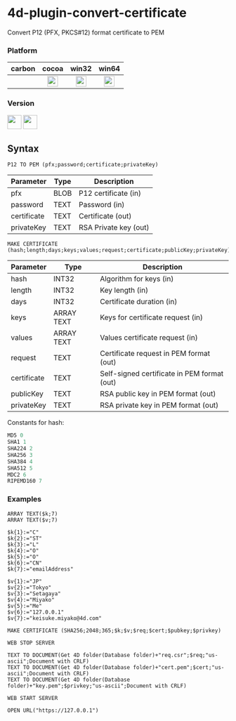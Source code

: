 # 4d-plugin-convert-certificate
Convert P12 (PFX, PKCS#12) format certificate to PEM

### Platform

| carbon | cocoa | win32 | win64 |
|:------:|:-----:|:---------:|:---------:|
||<img src="https://cloud.githubusercontent.com/assets/1725068/22371562/1b091f0a-e4db-11e6-8458-8653954a7cce.png" width="24" height="24" />|<img src="https://cloud.githubusercontent.com/assets/1725068/22371562/1b091f0a-e4db-11e6-8458-8653954a7cce.png" width="24" height="24" />|<img src="https://cloud.githubusercontent.com/assets/1725068/22371562/1b091f0a-e4db-11e6-8458-8653954a7cce.png" width="24" height="24" />|

### Version

<img width="32" height="32" src="https://user-images.githubusercontent.com/1725068/73986501-15964580-4981-11ea-9ac1-73c5cee50aae.png"> <img src="https://user-images.githubusercontent.com/1725068/73987971-db2ea780-4984-11ea-8ada-e25fb9c3cf4e.png" width="32" height="32" />

## Syntax

```4d
P12 TO PEM (pfx;password;certificate;privateKey)
```

Parameter|Type|Description
------------|------------|----
pfx|BLOB|P12 certificate (in)
password|TEXT|Password (in)
certificate|TEXT|Certificate (out)
privateKey|TEXT|RSA Private key (out)

```4d
MAKE CERTIFICATE (hash;length;days;keys;values;request;certificate;publicKey;privateKey)
```

Parameter|Type|Description
------------|------------|----
hash|INT32|Algorithm for keys (in)
length|INT32|Key length (in)
days|INT32|Certificate duration (in)
keys|ARRAY TEXT|Keys for certificate request (in)
values|ARRAY TEXT|Values certificate request (in)
request|TEXT|Certificate request in PEM format (out)
certificate|TEXT|Self-signed certificate in PEM format (out)
publicKey|TEXT|RSA public key in PEM format (out)
privateKey|TEXT|RSA private key in PEM format (out)

Constants for hash:

```c
MD5 0
SHA1 1
SHA224 2
SHA256 3
SHA384 4
SHA512 5
MDC2 6
RIPEMD160 7
```

### Examples

```4d
ARRAY TEXT($k;7)
ARRAY TEXT($v;7)

$k{1}:="C"
$k{2}:="ST"
$k{3}:="L"
$k{4}:="O"
$k{5}:="O"
$k{6}:="CN"
$k{7}:="emailAddress"

$v{1}:="JP"
$v{2}:="Tokyo"
$v{3}:="Setagaya"
$v{4}:="Miyako"
$v{5}:="Me"
$v{6}:="127.0.0.1"
$v{7}:="keisuke.miyako@4d.com"

MAKE CERTIFICATE (SHA256;2048;365;$k;$v;$req;$cert;$pubkey;$privkey)

WEB STOP SERVER

TEXT TO DOCUMENT(Get 4D folder(Database folder)+"req.csr";$req;"us-ascii";Document with CRLF)
TEXT TO DOCUMENT(Get 4D folder(Database folder)+"cert.pem";$cert;"us-ascii";Document with CRLF)
TEXT TO DOCUMENT(Get 4D folder(Database folder)+"key.pem";$privkey;"us-ascii";Document with CRLF)

WEB START SERVER

OPEN URL("https://127.0.0.1")
```




